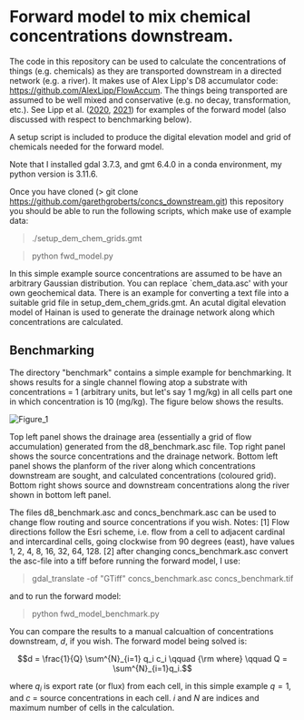 # Forward model to mix chemical concentrations downstream. 

The code in this repository can be used to calculate the concentrations of things (e.g. chemicals) as they are transported downstream in a directed network (e.g. a river). It makes use of Alex Lipp's D8 accumulator code: https://github.com/AlexLipp/FlowAccum. The things being transported are assumed to be well mixed and conservative (e.g. no decay, transformation, etc.). See Lipp et al. ([2020](https://agupubs.onlinelibrary.wiley.com/doi/full/10.1029/2020JF005700), [2021](https://agupubs.onlinelibrary.wiley.com/doi/full/10.1029/2021GC009838)) for examples of the forward model (also discussed with respect to benchmarking below).  

A setup script is included to produce the digital elevation model and grid of chemicals needed for the forward model. 

Note that I installed gdal 3.7.3, and gmt 6.4.0 in a conda environment, my python version is 3.11.6.

Once you have cloned (> git clone https://github.com/garethgroberts/concs_downstream.git) this repository you should be able to run the following scripts, which make use of example data:

> ./setup_dem_chem_grids.gmt

> python fwd_model.py

In this simple example source concentrations are assumed to be have an arbitrary Gaussian distribution. You can replace `chem_data.asc' with your own geochemical data. There is an example for converting a text file into a suitable grid file in setup_dem_chem_grids.gmt. An acutal digital elevation model of Hainan is used to generate the drainage network along which concentrations are calculated. 


## Benchmarking

The directory "benchmark" contains a simple example for benchmarking. It shows results for a single channel flowing atop a substrate with concentrations = 1 (arbitrary units, but let's say 1 mg/kg) in all cells part one in which concentration is 10 (mg/kg). The figure below shows the results. 

![Figure_1](https://github.com/garethgroberts/concs_downstream/assets/11752321/6cacd0ca-9546-4766-a3c6-063cc4fb8319)

Top left panel shows the drainage area (essentially a grid of flow accumulation) generated from the d8_benchmark.asc file. Top right panel shows the source concentrations and the drainage network. Bottom left panel shows the planform of the river along which concentrations downstream are sought, and calculated concentrations (coloured grid). Bottom right shows source and downstream concentrations along the river shown in bottom left panel. 

The files d8_benchmark.asc and concs_benchmark.asc can be used to change flow routing and source concentrations if you wish. Notes: [1] Flow directions follow the Esri scheme, i.e. flow from a cell to adjacent cardinal and intercardinal cells, going clockwise from 90 degrees (east), have values 1, 2, 4, 8, 16, 32, 64, 128. [2] after changing concs_benchmark.asc convert the asc-file into a tiff before running the forward model, I use: 

> gdal_translate -of "GTiff" concs_benchmark.asc concs_benchmark.tif

and to run the forward model: 

> python fwd_model_benchmark.py

You can compare the results to a manual calcualtion of concentrations downstream, $d$, if you wish. The forward model being solved is:
```math
d = \frac{1}{Q} \sum^{N}_{i=1} q_i c_i \qquad {\rm where} \qquad Q = \sum^{N}_{i=1}q_i.
```
where $` q_i `$ is export rate (or flux) from each cell, in this simple example $q = 1$, and $c$ = source concentrations in each cell. $i$ and $N$ are indices and maximum number of cells in the calculation. 
